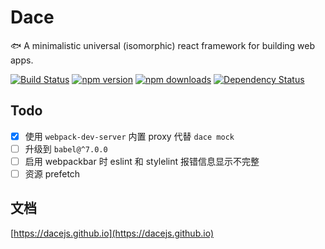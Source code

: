 # Dace

🐟 A minimalistic universal (isomorphic) react framework for building web apps.

[![Build Status](https://travis-ci.com/dacejs/dace.svg?branch=master)](https://travis-ci.com/dacejs/dace)
[![npm version](https://img.shields.io/npm/v/dace.svg?style=flat-square)](https://www.npmjs.com/package/dace)
[![npm downloads](https://img.shields.io/npm/dm/dace.svg?style=flat-square)](https://www.npmjs.com/package/dace)
[![Dependency Status](https://david-dm.org/dacejs/dace.svg)](https://david-dm.org/dacejs/dace)

## Todo
- [x] 使用 `webpack-dev-server` 内置 proxy 代替 `dace mock`
- [ ] 升级到 `babel@^7.0.0`
- [ ] 启用 webpackbar 时 eslint 和 stylelint 报错信息显示不完整
- [ ] 资源 prefetch

## 文档
[https://dacejs.github.io](https://dacejs.github.io)
